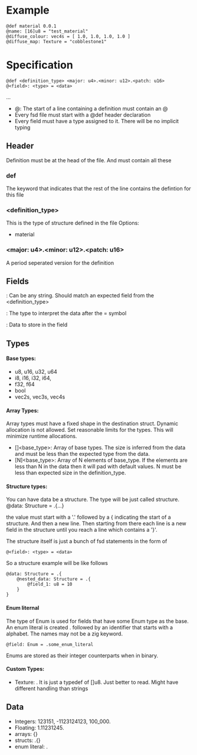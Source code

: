 # Example 
```
@def material 0.0.1
@name: [16]u8 = "test_material"
@diffuse_colour: vec4s = [ 1.0, 1.0, 1.0, 1.0 ]
@diffuse_map: Texture = "cobblestone1"
```

# Specification
```
@def <definition_type> <major: u4>.<minor: u12>.<patch: u16>
@<field>: <type> = <data>
```
...

* @: The start of a line containing a definition must contain an @
* Every fsd file must start with a @def header declaration
* Every field must have a type assigned to it. There will be no implicit typing

## Header
Definition must be at the head of the file. And must contain all these

### def
The keyword that indicates that the rest of the line contains the defintion for this file

### <definition_type> 
This is the type of structure defined in the file
Options:
 * material

### <major: u4>.<minor: u12>.<patch: u16>
A period seperated version for the definition

## Fields

<field>: Can be any string. Should match an expected field from the <definition_type>

<type>: The type to interpret the data after the = symbol

<data>: Data to store in the field

## Types

#### Base types:
* u8, u16, u32, u64
* i8, i16, i32, i64,
* f32, f64
* bool
* vec2s, vec3s, vec4s

#### Array Types:
Array types must have a fixed shape in the destination struct. Dynamic allocation is not allowed. Set reasonable limits
for the types. This will minimize runtime allocations.

* []<base_type>: Array of base types. The size is inferred from the data and must be less than the expected type from 
the data.
* [N]<base_type>: Array of N elements of base_type. If the elements are less than N in the data then it will pad with default
values. N must be less than expected size in the definition_type.

#### Structure types:
You can have data be a structure. The type will be just called structure.
@data: Structure = .{...}

the value must start with a '.' followed by a { indicating the start of a structure. And then a new line.
Then starting from there each line is a new field in the structure until you reach a line which contains a '}'.

The structure itself is just a bunch of fsd statements in the form of 

```
@<field>: <type> = <data>
```

So a structure example will be like follows

```
@data: Structure = .{
    @nested_data: Structure = .{
        @field_1: u8 = 10
    }
}
```

#### Enum liternal

The type of Enum is used for fields that have some Enum type as the base. An enum literal is created . followed by an
identifier that starts with a alphabet. The names may not be a zig keyword.

```
@field: Enum = .some_enum_literal
```

Enums are stored as their integer counterparts when in binary.

#### Custom Types:
* Texture: <string path relative to base_asset_path>. It is just a typedef of []u8. Just better to read. Might have different
handling than strings

## Data

* Integers: 123151, -1123124123, 100_000.
* Floating: 1.11231245.
* arrays: {}
* structs: .{}
* enum literal: .<identifier>
